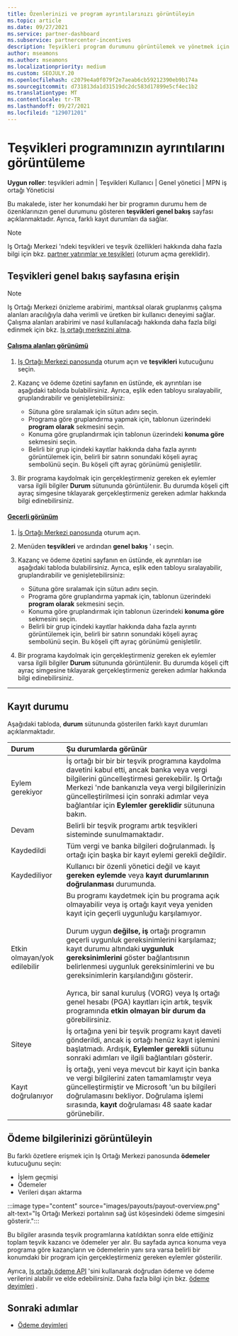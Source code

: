 ```yaml
---
title: Özenlerinizi ve program ayrıntılarınızı görüntüleyin
ms.topic: article
ms.date: 09/27/2021
ms.service: partner-dashboard
ms.subservice: partnercenter-incentives
description: Teşvikleri program durumunu görüntülemek ve yönetmek için bu sayfaları kullanın
author: mseamons
ms.author: mseamons
ms.localizationpriority: medium
ms.custom: SEOJULY.20
ms.openlocfilehash: c2079e4a0f079f2e7aeab6cb59212390eb9b174a
ms.sourcegitcommit: d731813da1d31519dc2dc583d17899e5cf4ec1b2
ms.translationtype: MT
ms.contentlocale: tr-TR
ms.lasthandoff: 09/27/2021
ms.locfileid: "129071201"
---
```

# <a name="view-your-incentives-program-details"></a>Teşvikleri programınızın ayrıntılarını görüntüleme

**Uygun roller**: teşvikleri admin | Teşvikleri Kullanıcı | Genel yönetici | MPN iş ortağı Yöneticisi

Bu makalede, ister her konumdaki her bir programın durumu hem de özenklarınızın genel durumunu gösteren **teşvikleri genel bakış** sayfası açıklanmaktadır. Ayrıca, farklı kayıt durumları da sağlar.

> [!NOTE]
> Iş Ortağı Merkezi 'ndeki teşvikleri ve teşvik özellikleri hakkında daha fazla bilgi için bkz. [partner yatırımlar ve teşvikleri](https://partner.microsoft.com/membership/partner-incentives) (oturum açma gereklidir).

## <a name="access-the-incentives-overview-page"></a>Teşvikleri genel bakış sayfasına erişin

> [!NOTE]
> Iş Ortağı Merkezi önizleme arabirimi, mantıksal olarak gruplanmış çalışma alanları aracılığıyla daha verimli ve üretken bir kullanıcı deneyimi sağlar. Çalışma alanları arabirimi ve nasıl kullanılacağı hakkında daha fazla bilgi edinmek için bkz. [Iş ortağı merkezini alma](get-around-partner-center.md#turn-workspaces-on-and-off).

#### <a name="workspaces-view"></a>[Çalışma alanları görünümü](#tab/workspaces-view)

1. [Iş Ortağı Merkezi panosunda](https://partner.microsoft.com/dashboard) oturum açın ve **teşvikleri** kutucuğunu seçin.

2. Kazanç ve ödeme özetini sayfanın en üstünde, ek ayrıntıları ise aşağıdaki tabloda bulabilirsiniz. Ayrıca, eşlik eden tabloyu sıralayabilir, gruplandırabilir ve genişletebilirsiniz:

   - Sütuna göre sıralamak için sütun adını seçin.
   - Programa göre gruplandırma yapmak için, tablonun üzerindeki **program olarak** sekmesini seçin.
   - Konuma göre gruplandırmak için tablonun üzerindeki **konuma göre** sekmesini seçin.
   - Belirli bir grup içindeki kayıtlar hakkında daha fazla ayrıntı görüntülemek için, belirli bir satırın sonundaki köşeli ayraç sembolünü seçin. Bu köşeli çift ayraç görünümü genişletilir.

3. Bir programa kaydolmak için gerçekleştirmeniz gereken ek eylemler varsa ilgili bilgiler **Durum** sütununda görüntülenir. Bu durumda köşeli çift ayraç simgesine tıklayarak gerçekleştirmeniz gereken adımlar hakkında bilgi edinebilirsiniz.

#### <a name="current-view"></a>[Geçerli görünüm](#tab/current-view)

1. [İş Ortağı Merkezi panosunda](https://partner.microsoft.com/dashboard) oturum açın.

2. Menüden **teşvikleri** ve ardından **genel bakış** ' ı seçin.

3. Kazanç ve ödeme özetini sayfanın en üstünde, ek ayrıntıları ise aşağıdaki tabloda bulabilirsiniz. Ayrıca, eşlik eden tabloyu sıralayabilir, gruplandırabilir ve genişletebilirsiniz:

   - Sütuna göre sıralamak için sütun adını seçin.
   - Programa göre gruplandırma yapmak için, tablonun üzerindeki **program olarak** sekmesini seçin.
   - Konuma göre gruplandırmak için tablonun üzerindeki **konuma göre** sekmesini seçin.
   - Belirli bir grup içindeki kayıtlar hakkında daha fazla ayrıntı görüntülemek için, belirli bir satırın sonundaki köşeli ayraç sembolünü seçin. Bu köşeli çift ayraç görünümü genişletilir.

4. Bir programa kaydolmak için gerçekleştirmeniz gereken ek eylemler varsa ilgili bilgiler **Durum** sütununda görüntülenir. Bu durumda köşeli çift ayraç simgesine tıklayarak gerçekleştirmeniz gereken adımlar hakkında bilgi edinebilirsiniz.

* * *

## <a name="enrollment-status"></a>Kayıt durumu

Aşağıdaki tabloda, **durum** sütununda gösterilen farklı kayıt durumları açıklanmaktadır.

| **Durum**         | **Şu durumlarda görünür** |
|:------------------------------------|:------------------|
| Eylem gerekiyor  | İş ortağı bir bir bir teşvik programına kaydolma davetini kabul etti, ancak banka veya vergi bilgilerini güncelleştirmesi gerekebilir. Iş Ortağı Merkezi 'nde bankanızla veya vergi bilgilerinizin güncelleştirilmesi için sonraki adımlar veya bağlantılar için **Eylemler gereklidir** sütununa bakın. |
| Devam  | Belirli bir teşvik programı artık teşvikleri sisteminde sunulmamaktadır. |
| Kaydedildi  | Tüm vergi ve banka bilgileri doğrulanmadı. İş ortağı için başka bir kayıt eylemi gerekli değildir. |
| Kaydediliyor  | Kullanıcı bir özenli yönetici değil ve kayıt **gereken eylemde** veya **kayıt durumlarının doğrulanması** durumunda.|
| Etkin olmayan/yok edilebilir | Bu programı kaydetmek için bu programa açık olmayabilir veya iş ortağı kayıt veya yeniden kayıt için geçerli uygunluğu karşılamıyor. <br><br> Durum uygun **değilse, iş** ortağı programın geçerli uygunluk gereksinimlerini karşılamaz; kayıt durumu altındaki **uygunluk gereksinimlerini** göster bağlantısının belirlenmesi uygunluk gereksinimlerini ve bu gereksinimlerin karşılandığını gösterir. <br><br> Ayrıca, bir sanal kuruluş (VORG) veya Iş ortağı genel hesabı (PGA) kayıtları için artık, teşvik programında **etkin olmayan bir durum da** görebilirsiniz.  |
| Siteye  | İş ortağına yeni bir teşvik programı kayıt daveti gönderildi, ancak iş ortağı henüz kayıt işlemini başlatmadı. Ardışık, **Eylemler gerekli** sütunu sonraki adımları ve ilgili bağlantıları gösterir.  |
| Kayıt doğrulanıyor  | İş ortağı, yeni veya mevcut bir kayıt için banka ve vergi bilgilerini zaten tamamlamıştır veya güncelleştirmiştir ve Microsoft 'un bu bilgileri doğrulamasını bekliyor. Doğrulama işlemi sırasında, **kayıt** doğrulaması 48 saate kadar görünebilir.  |

## <a name="see-your-payment-information"></a>Ödeme bilgilerinizi görüntüleyin

Bu farklı özetlere erişmek için Iş Ortağı Merkezi panosunda **ödemeler** kutucuğunu seçin:

- İşlem geçmişi
- Ödemeler
- Verileri dışarı aktarma

:::image type="content" source="images/payouts/payout-overview.png" alt-text="Iş Ortağı Merkezi portalının sağ üst köşesindeki ödeme simgesini gösterir.":::

Bu bilgiler arasında teşvik programlarına katıldıktan sonra elde ettiğiniz toplam teşvik kazancı ve ödemeler yer alır. Bu sayfada ayrıca konuma veya programa göre kazançların ve ödemelerin yanı sıra varsa belirli bir konumdaki bir program için gerçekleştirmeniz gereken eylemler gösterilir. 

Ayrıca, [Iş ortağı ödeme API](https://apidocs.microsoft.com/services/partnerpayouts) 'sini kullanarak doğrudan ödeme ve ödeme verilerini alabilir ve elde edebilirsiniz. Daha fazla bilgi için bkz. [ödeme deyimleri](payout-statement.md) .

## <a name="next-steps"></a>Sonraki adımlar

- [Ödeme deyimleri](payout-statement.md)
